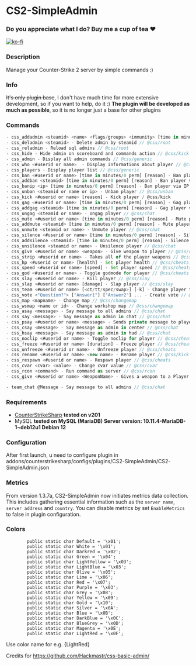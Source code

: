 # CS2-SimpleAdmin

### Do you appreciate what I do? Buy me a cup of tea ❤️
[![ko-fi](https://ko-fi.com/img/githubbutton_sm.svg)](https://ko-fi.com/Y8Y4THKXG)

### Description
Manage your Counter-Strike 2 server by simple commands :)

### Info
~~It's only plugin base~~, I don't have much time for more extensive development, so if you want to help, do it :)
**The plugin will be developed as much as possible**, so it is no longer just a base for other plugins

### Commands
```js
- css_addadmin <steamid> <name> <flags/groups> <immunity> [time in minutes] - Add admin by steamid // @css/root
- css_deladmin <steamid> - Delete admin by steamid // @css/root
- css_reladmin - Reload sql admins // @css/root
- css_hide - Hide admin on scoreboard and commands action // @css/kick
- css_admin - Display all admin commands // @css/generic
- css_who <#userid or name>  - Display informations about player // @css/generic
- css_players - Display player list // @css/generic
- css_ban <#userid or name> [time in minutes/0 perm] [reason] - Ban player // @css/ban
- css_addban <steamid> [time in minutes/0 perm] [reason] - Ban player via steamid64 // @css/ban
- css_banip <ip> [time in minutes/0 perm] [reason] - Ban player via IP address // @css/ban
- css_unban <steamid or name or ip> - Unban player // @css/unban
- css_kick <#userid or name> [reason] - Kick player / @css/kick
- css_gag <#userid or name> [time in minutes/0 perm] [reason] - Gag player // @css/chat
- css_addgag <steamid> [time in minutes/0 perm] [reason] - Gag player via steamid64 // @css/chat
- css_ungag <steamid or name> - Ungag player // @css/chat
- css_mute <#userid or name> [time in minutes/0 perm] [reason] - Mute player // @css/chat
- css_addmute <steamid> [time in minutes/0 perm] [reason] - Mute player via steamid64 // @css/chat
- css_unmute <steamid or name> - Unmute player // @css/chat
- css_silence <#userid or name> [time in minutes/0 perm] [reason] - Silence player // @css/chat
- css_addsilence <steamid> [time in minutes/0 perm] [reason] - Silence player via steamid64 // @css/chat
- css_unsilence <steamid or name> - Unsilence player // @css/chat
- css_give <#userid or name> <weapon> - Give weapon to player // @css/cheats
- css_strip <#userid or name> - Takes all of the player weapons // @css/cheats
- css_hp <#userid or name> [health] - Set player health // @css/cheats
- css_speed <#userid or name> [speed] - Set player speed // @css/cheats
- css_god <#userid or name> - Toggle godmode for player // @css/cheats
- css_slay <#userid or name> - Kill player // @css/slay
- css_slap <#userid or name> [damage] - Slap player // @css/slay
- css_team <#userid or name> [<ct/tt/spec/swap>] [-k] - Change player team (swap - swap player team, -k - kill player) // @css/kick
- css_vote <"Question?"> ["Answer1"] ["Answer2"] ... - Create vote // @css/vote
- css_map <mapname> - Change map // @css/changemap
- css_wsmap <name or id> - Change workshop map // @css/changemap
- css_asay <message> - Say message to all admins // @css/chat
- css_say <message> - Say message as admin in chat // @css/chat
- css_psay <#userid or name> <message> - Sends private message to player // @css/chat
- css_csay <message> - Say message as admin in center // @css/chat
- css_hsay <message> - Say message as admin in hud // @css/chat
- css_noclip <#userid or name> - Toggle noclip for player // @css/cheats
- css_freeze <#userid or name> [duration] - Freeze player // @css/cheats
- css_unfreeze <#userid or name> - Unfreeze player // @css/cheats
- css_rename <#userid or name> <new name> - Rename player // @css/kick
- css_respawn <#userid or name> - Respawn player // @css/cheats
- css_cvar <cvar> <value> - Change cvar value // @css/cvar
- css_rcon <command> - Run command as server // @css/rcon
- css_give <#userid or name> <WeaponName> - Gives a weapon to a Player // @css/give

- team_chat @Message - Say message to all admins // @css/chat
```

### Requirements
- [CounterStrikeSharp](https://github.com/roflmuffin/CounterStrikeSharp/) **tested on v201**
- MySQL **tested on MySQL (MariaDB) Server version: 10.11.4-MariaDB-1~deb12u1 Debian 12**


### Configuration
After first launch, u need to configure plugin in  addons/counterstrikesharp/configs/plugins/CS2-SimpleAdmin/CS2-SimpleAdmin.json

### Metrics
From version 1.3.7a, CS2-SimpleAdmin now initiates metrics data collection. This includes gathering essential information such as the `server name`, `server address` and `country`.
You can disable metrics by set `EnableMetrics` to false in plugin configuration.

### Colors
```
        public static char Default = '\x01';
        public static char White = '\x01';
        public static char Darkred = '\x02';
        public static char Green = '\x04';
        public static char LightYellow = '\x03';
        public static char LightBlue = '\x03';
        public static char Olive = '\x05';
        public static char Lime = '\x06';
        public static char Red = '\x07';
        public static char Purple = '\x03';
        public static char Grey = '\x08';
        public static char Yellow = '\x09';
        public static char Gold = '\x10';
        public static char Silver = '\x0A';
        public static char Blue = '\x0B';
        public static char DarkBlue = '\x0C';
        public static char BlueGrey = '\x0D';
        public static char Magenta = '\x0E';
        public static char LightRed = '\x0F';
```
Use color name for e.g. {LightRed}

Credits for https://github.com/Hackmastr/css-basic-admin/
